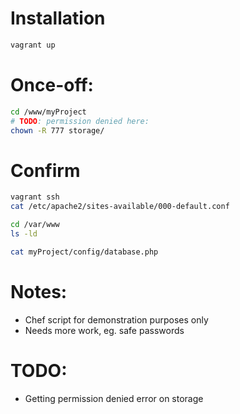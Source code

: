 # Installation
```bash
vagrant up
```

# Once-off:
```bash
cd /www/myProject
# TODO: permission denied here:
chown -R 777 storage/
```

# Confirm
```bash
vagrant ssh
cat /etc/apache2/sites-available/000-default.conf

cd /var/www
ls -ld

cat myProject/config/database.php
```

# Notes:
- Chef script for demonstration purposes only
- Needs more work, eg. safe passwords

# TODO:
- Getting permission denied error on storage
